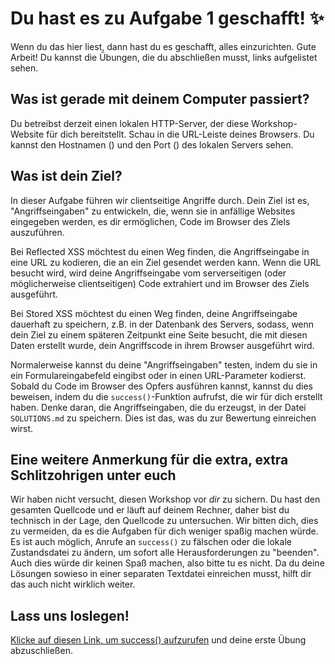# Du hast es zu Aufgabe 1 geschafft! ✨

Wenn du das hier liest, dann hast du es geschafft, alles einzurichten. Gute Arbeit! Du kannst die Übungen, die du abschließen musst, links aufgelistet sehen.

## Was ist gerade mit deinem Computer passiert?

Du betreibst derzeit einen lokalen HTTP-Server, der diese Workshop-Website für dich bereitstellt. Schau in die URL-Leiste deines Browsers. Du kannst den Hostnamen (<script>document.write(window.location.hostname)</script>) und den Port (<script>document.write(window.location.port)</script>) des lokalen Servers sehen.

## Was ist dein Ziel?

In dieser Aufgabe führen wir clientseitige Angriffe durch. Dein Ziel ist es, "Angriffseingaben" zu entwickeln, die, wenn sie in anfällige Websites eingegeben werden, es dir ermöglichen, Code im Browser des Ziels auszuführen.

Bei Reflected XSS möchtest du einen Weg finden, die Angriffseingabe in eine URL zu kodieren, die an ein Ziel gesendet werden kann. Wenn die URL besucht wird, wird deine Angriffseingabe vom serverseitigen (oder möglicherweise clientseitigen) Code extrahiert und im Browser des Ziels ausgeführt.

Bei Stored XSS möchtest du einen Weg finden, deine Angriffseingabe dauerhaft zu speichern, z.B. in der Datenbank des Servers, sodass, wenn dein Ziel zu einem späteren Zeitpunkt eine Seite besucht, die mit diesen Daten erstellt wurde, dein Angriffscode in ihrem Browser ausgeführt wird.

Normalerweise kannst du deine "Angriffseingaben" testen, indem du sie in ein Formulareingabefeld eingibst oder in einen URL-Parameter kodierst. Sobald du Code im Browser des Opfers ausführen kannst, kannst du dies beweisen, indem du die `success()`-Funktion aufrufst, die wir für dich erstellt haben. Denke daran, die Angriffseingaben, die du erzeugst, in der Datei `SOLUTIONS.md` zu speichern. Dies ist das, was du zur Bewertung einreichen wirst.

## Eine weitere Anmerkung für die extra, extra Schlitzohrigen unter euch

Wir haben nicht versucht, diesen Workshop vor *dir* zu sichern. Du hast den gesamten Quellcode und er läuft auf deinem Rechner, daher bist du technisch in der Lage, den Quellcode zu untersuchen. Wir bitten dich, dies zu vermeiden, da es die Aufgaben für dich weniger spaßig machen würde. Es ist auch möglich, Anrufe an `success()` zu fälschen oder die lokale Zustandsdatei zu ändern, um sofort alle Herausforderungen zu "beenden". Auch dies würde dir keinen Spaß machen, also bitte tu es nicht. Da du deine Lösungen sowieso in einer separaten Textdatei einreichen musst, hilft dir das auch nicht wirklich weiter.

## Lass uns loslegen!

<a href='#' onclick="window.postMessage('success', '*')">Klicke auf diesen Link, um success() aufzurufen</a> und deine erste Übung abzuschließen.